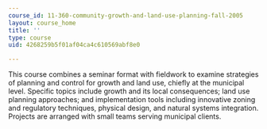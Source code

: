 ```yaml
---
course_id: 11-360-community-growth-and-land-use-planning-fall-2005
layout: course_home
title: ''
type: course
uid: 4268259b5f01af04ca4c610569abf8e0

---
```

This course combines a seminar format with fieldwork to examine strategies of planning and control for growth and land use, chiefly at the municipal level. Specific topics include growth and its local consequences; land use planning approaches; and implementation tools including innovative zoning and regulatory techniques, physical design, and natural systems integration. Projects are arranged with small teams serving municipal clients.
